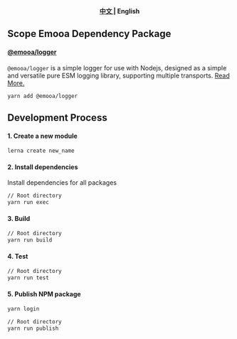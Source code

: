 <p align="center"><b> <a href="./README.md"> 中文 </a> | English </b></p>

## Scope Emooa Dependency Package

#### [@emooa/logger](/packages/logger/README.md)

`@emooa/logger` is a simple logger for use with Nodejs, designed as a simple and versatile pure ESM logging library, supporting multiple transports. [Read More.](/packages/logger/README.md)

```
yarn add @emooa/logger
```

## Development Process

#### 1. Create a new module

```bash
lerna create new_name
```

#### 2. Install dependencies

Install dependencies for all packages

```bash
// Root directory
yarn run exec
```

#### 3. Build

```bash
// Root directory
yarn run build
```

#### 4. Test

```bash
// Root directory
yarn run test
```

#### 5. Publish NPM package

```bash
yarn login

// Root directory
yarn run publish
```
